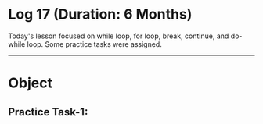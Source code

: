 # Log 17 (Duration: 6 Months)
Today's lesson focused on while loop, for loop, break, continue, and do-while loop. Some practice tasks were assigned.

---

# Object
## Practice Task-1:


